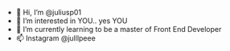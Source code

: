 - 👋 Hi, I’m @juliusp01
- 👀 I’m interested in YOU.. yes YOU
- 🌱 I’m currently learning to be a master of Front End Developer
- 📫 Instagram @julllpeee

<!---
juliusp01/juliusp01 is a ✨ special ✨ repository because its `README.md` (this file) appears on your GitHub profile.
You can click the Preview link to take a look at your changes.
--->
